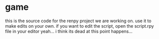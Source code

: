 # game
this is the source code for the renpy project we are working on. use it to make edits on your own. if you want to edit the script, open the script.rpy file in your editor
yeah... i think its dead at this point
happens...
